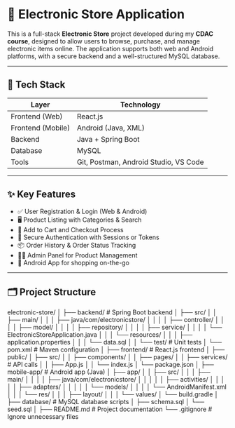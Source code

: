 # 🛒 Electronic Store Application

This is a full-stack **Electronic Store** project developed during my **CDAC course**, designed to allow users to browse, purchase, and manage electronic items online. 
The application supports both web and Android platforms, with a secure backend and a well-structured MySQL database.

---

## 🧰 Tech Stack

| Layer         | Technology                 |
|---------------|----------------------------|
| Frontend (Web) | React.js                   |
| Frontend (Mobile) | Android (Java, XML)     |
| Backend       | Java + Spring Boot         |
| Database      | MySQL                      |
| Tools         | Git, Postman, Android Studio, VS Code |

---

## ✨ Key Features

- ✅ User Registration & Login (Web & Android)
- 🖥 Product Listing with Categories & Search
- 🛒 Add to Cart and Checkout Process
- 🔐 Secure Authentication with Sessions or Tokens
- 📦 Order History & Order Status Tracking
- 🧑‍💼 Admin Panel for Product Management
- 📱 Android App for shopping on-the-go

---

## 🗂 Project Structure

electronic-store/
│
├── backend/                           # Spring Boot backend
│   ├── src/
│   │   ├── main/
│   │   │   ├── java/com/electronicstore/
│   │   │   │   ├── controller/
│   │   │   │   ├── model/
│   │   │   │   ├── repository/
│   │   │   │   ├── service/
│   │   │   │   └── ElectronicStoreApplication.java
│   │   │   └── resources/
│   │   │       ├── application.properties
│   │   │       └── data.sql
│   │   └── test/                      # Unit tests
│   └── pom.xml                        # Maven configuration
│
├── frontend/                          # React.js frontend
│   ├── public/
│   ├── src/
│   │   ├── components/
│   │   ├── pages/
│   │   ├── services/                  # API calls
│   │   ├── App.js
│   │   └── index.js
│   └── package.json
│
├── mobile-app/                        # Android app (Java)
│   ├── app/
│   │   ├── src/
│   │   │   ├── main/
│   │   │   │   ├── java/com/electronicstore/
│   │   │   │   │   ├── activities/
│   │   │   │   │   ├── adapters/
│   │   │   │   │   └── models/
│   │   │   │   └── AndroidManifest.xml
│   │   │   └── res/
│   │   │       ├── layout/
│   │   │       └── values/
│   └── build.gradle
│
├── database/                          # MySQL database scripts
│   ├── schema.sql
│   └── seed.sql
│
├── README.md                          # Project documentation
└── .gitignore                         # Ignore unnecessary files


